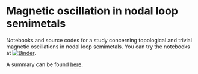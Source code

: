 # Magnetic oscillation in nodal loop semimetals
Notebooks and source codes for a study concerning 
topological and trivial magnetic oscillations in 
nodal loop semimetals. You can try the notebooks at [![Binder](https://mybinder.org/badge.svg)](https://mybinder.org/v2/gh/oroszl/nodalloopsemimetal/master).

A summary can be found [here](https://arxiv.org/abs/1801.04721).


